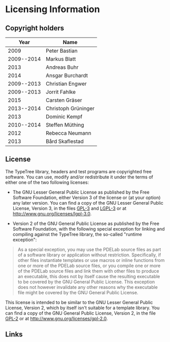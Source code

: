 Licensing Information
=====================

Copyright holders
-----------------

| Year       | Name                       |
|------------|----------------------------|
| 2009       | Peter Bastian              |
| 2009--2014 | Markus Blatt               |
| 2013       | Andreas Buhr               |
| 2014       | Ansgar Burchardt           |
| 2009--2013 | Christian Engwer           |
| 2009--2013 | Jorrit Fahlke              |
| 2015       | Carsten Gräser             |
| 2013--2014 | Christoph Grüninger        |
| 2013       | Dominic Kempf              |
| 2010--2014 | Steffen Müthing            |
| 2012       | Rebecca Neumann            |
| 2013       | Bård Skaflestad            |

License
-------

The TypeTree library, headers and test programs are copyrighted free software. You
can use, modify and/or redistribute it under the terms of either one of the two
following licenses:

* The GNU Lesser General Public License as published by the Free Software
  Foundation, either Version 3 of the license or (at your option) any later
  version. You can find a copy of the GNU Lesser General Public License, Version
  3, in the files [GPL-3][1] and [LGPL-3][2] or at http://www.gnu.org/licenses/lgpl-3.0.

* Version 2 of the GNU General Public License as published by the Free Software
  Foundation, with the following special exception for linking and compiling
  against the TypeTree library, the so-called "runtime exception":

>   As a special exception, you may use the PDELab source files as part of a
>   software library or application without restriction.  Specifically, if other
>   files instantiate templates or use macros or inline functions from one or
>   more of the PDELab source files, or you compile one or more of the PDELab
>   source files and link them with other files to produce an executable, this
>   does not by itself cause the resulting executable to be covered by the GNU
>   General Public License.  This exception does not however invalidate any
>   other reasons why the executable file might be covered by the GNU General
>   Public License.

  This license is intended to be similar to the GNU Lesser General Public
  License, Version 2, which by itself isn't suitable for a template library. You
  can find a copy of the GNU General Public License, Version 2, in the file
  [GPL-2][3] or at http://www.gnu.org/licenses/gpl-2.0.


Links
-----

[1]: GPL-3
[2]: LGPL-3
[3]: GPL-2

